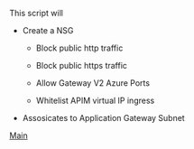This script will 

* Create a NSG 
  * Block public http traffic
  
  * Block public https traffic
  
  * Allow Gateway V2 Azure Ports
  
  * Whitelist APIM virtual IP ingress
  
* Assosicates to Application Gateway Subnet

[Main](https://github.com/sudheeranguluri/AzureARM)
